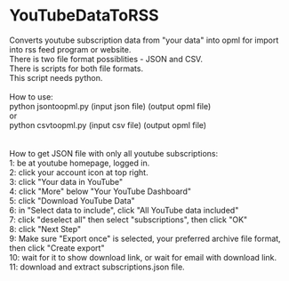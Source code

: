 # YouTubeDataToRSS
Converts youtube subscription data from "your data" into opml for import into rss feed program or website.\
There is two file format possiblities - JSON and CSV.\
There is scripts for both file formats.\
This script needs python.\
\
How to use: \
python jsontoopml.py (input json file) (output opml file)\
or\
python csvtoopml.py (input csv file) (output opml file)\
\
\
How to get JSON file with only all youtube subscriptions:\
1: be at youtube homepage, logged in.\
2: click your account icon at top right.\
3: click "Your data in YouTube"\
4: click "More" below "Your YouTube Dashboard"\
5: click "Download YouTube Data"\
6: in "Select data to include", click "All YouTube data included"\
7: click "deselect all" then select "subscriptions", then click "OK"\
8: click "Next Step"\
9: Make sure "Export once" is selected, your preferred archive file format, then click "Create export"\
10: wait for it to show download link, or wait for email with download link.\
11: download and extract subscriptions.json file.
